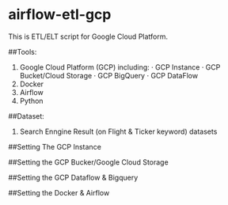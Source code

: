 # airflow-etl-gcp

This is ETL/ELT script for Google Cloud Platform.

##Tools:
1. Google Cloud Platform (GCP) including:
  · GCP Instance
  · GCP Bucket/Cloud Storage
  · GCP BigQuery
  · GCP DataFlow
2. Docker
3. Airflow
4. Python

##Dataset:
1. Search Enngine Result (on Flight & Ticker keyword) datasets

##Setting The GCP Instance


##Setting the GCP Bucker/Google Cloud Storage

##Setting the GCP Dataflow & Bigquery

##Setting the Docker & Airflow

